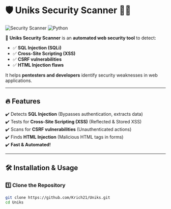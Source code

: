 # 🛡️ Uniks Security Scanner 🕵️‍♂️

![Security Scanner](https://img.shields.io/badge/Security-Scanner-blue?style=for-the-badge)
![Python](https://img.shields.io/badge/Made%20with-Python-ff69b4?style=for-the-badge)

🚀 **Uniks Security Scanner** is an **automated web security tool** to detect:
- ✅ **SQL Injection (SQLi)**
- ✅ **Cross-Site Scripting (XSS)**
- ✅ **CSRF vulnerabilities**
- ✅ **HTML Injection flaws**

It helps **pentesters and developers** identify security weaknesses in web applications.

---

## 🔥 Features
✔️ Detects **SQL Injection** (Bypasses authentication, extracts data)  
✔️ Tests for **Cross-Site Scripting (XSS)** (Reflected & Stored XSS)  
✔️ Scans for **CSRF vulnerabilities** (Unauthenticated actions)  
✔️ Finds **HTML Injection** (Malicious HTML tags in forms)  
✔️ **Fast & Automated!**

---

## 🛠️ Installation & Usage

### **1️⃣ Clone the Repository**
```bash
git clone https://github.com/Krich21/Uniks.git
cd Uniks



